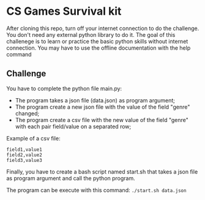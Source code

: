 # CS Games Survival kit
After cloning this repo, turn off your internet connection to do the challenge. You don't need any external python library to do it. The goal of this challenege is to learn or practice the basic python skills without internet connection. You may have to use the offline documentation with the help command

## Challenge
You have to complete the python file main.py:
- The program takes a json file (data.json) as program argument;
- The program create a new json file with the value of the field "genre" changed;
- The program create a csv file with the new value of the field "genre" with each pair field/value on a separated row;

Example of a csv file:

```
field1,value1
field2,value2
field3,value3
```

Finally, you have to create a bash script named start.sh that takes a json file as program argument and call the python program.

The program can be execute with this command: `./start.sh data.json`


